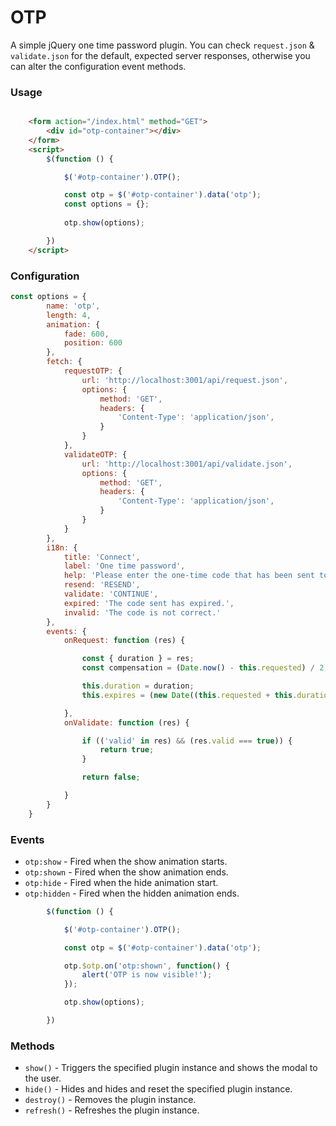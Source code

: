 # OTP

A simple jQuery one time password plugin. You can check `request.json` & `validate.json` for the default, expected server responses, otherwise you can alter the configuration event methods.

### Usage

```html

    <form action="/index.html" method="GET">
        <div id="otp-container"></div>
    </form>
    <script>
        $(function () {

            $('#otp-container').OTP();

            const otp = $('#otp-container').data('otp');
            const options = {};
            
            otp.show(options);

        })    
    </script>

```

### Configuration

```js
const options = {
        name: 'otp',
        length: 4,
        animation: {
            fade: 600,
            position: 600
        },        
        fetch: {
            requestOTP: {
                url: 'http://localhost:3001/api/request.json',
                options: {
                    method: 'GET',
                    headers: {
                        'Content-Type': 'application/json',
                    }
                }
            },
            validateOTP: {
                url: 'http://localhost:3001/api/validate.json',
                options: {
                    method: 'GET',
                    headers: {
                        'Content-Type': 'application/json',
                    }
                }
            }
        },
        i18n: {
            title: 'Connect',
            label: 'One time password',
            help: 'Please enter the one-time code that has been sent to you.',
            resend: 'RESEND',
            validate: 'CONTINUE',
            expired: 'The code sent has expired.',
            invalid: 'The code is not correct.'
        },
        events: {
            onRequest: function (res) {

                const { duration } = res;
                const compensation = (Date.now() - this.requested) / 2;

                this.duration = duration;
                this.expires = (new Date((this.requested + this.duration - compensation))).getTime();

            },
            onValidate: function (res) {

                if (('valid' in res) && (res.valid === true)) {
                    return true;
                }

                return false;

            }
        }
    }
```

### Events

- `otp:show` - Fired when the show animation starts.
- `otp:shown` - Fired when the show animation ends.
- `otp:hide` - Fired when the hide animation start.
- `otp:hidden` - Fired when the hidden animation ends.

```js
        $(function () {

            $('#otp-container').OTP();

            const otp = $('#otp-container').data('otp');

            otp.$otp.on('otp:shown', function() {
                alert('OTP is now visible!');
            });

            otp.show(options);

        })    

```

### Methods

- `show()` - Triggers the specified plugin instance and shows the modal to the user.
- `hide()` - Hides and hides and reset the specified plugin instance.
- `destroy()` - Removes the plugin instance.
- `refresh()` - Refreshes the plugin instance.